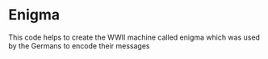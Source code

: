 # Enigma

This code helps to create the WWII machine called enigma which was used by the Germans to encode their messages
